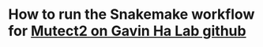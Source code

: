# How to run the Snakemake workflow for [Mutect2 on Gavin Ha Lab github](https://github.com/GavinHaLab/mutect2_snakemake/tree/788cb735f5198195e21b392f11034b4506fa39f7)

